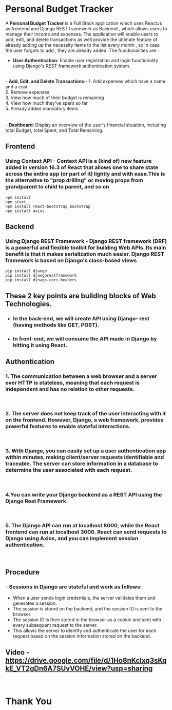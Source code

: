 # Personal Budget Tracker


A <b>Personal Budget Tracker</b> is a Full Stack application which uses ReactJs as frontend and Django REST framework as Backend  , which allows users to manage their income and expenses. The application will enable users to add, edit, and delete transactions as well provide the ultimate feature of already adding up the necessity items to the list every month , so in case the user forgots to add , they are already added .The functionalities are :
<br/>
 - <b>User Authentication</b>: Enable user registration and login functionality using Django's REST framework authentication system.
<br />
 - <b>Add, Edit, and Delete Transactions</b>:-
    1.  Add expenses which have a name and a cost <br />
    2.  Remove expenses <br />
    3.  View how much of their budget is remaining <br />
    4.  View how much they've spent so far <br />
    5.  Already added mandatory items <br />
</br>
<br/>
-  <b>Dashboard</b>: Display an overview of the user's financial situation, including total Budget, total Spent, and Total Remaining.
<br/>

## <b>Frontend</b>
### Using Context API - Context API is a (kind of) new feature added in version 16.3 of React that allows one to share state across the entire app (or part of it) lightly and with ease.This is the alternative to "prop drilling" or moving props from grandparent to child to parent, and so on
```
npm install
npm start
npm install react-bootstrap bootstrap
npm install axios
```

## <b> Backend </b>
### Using Django REST Framework - Django REST framework (DRF) is a powerful and flexible toolkit for building Web APIs. Its main benefit is that it makes serialization much easier. Django REST framework is based on Django's class-based views
```
pip install django
pip install djangorestframework
pip install djnago-cors-headers
```
## These 2 key points are building blocks of Web Technologies.

 * ### In the back-end, we will create API using Django- rest (having methods like GET, POST).
 * ### In front-end, we will consume the API made in Django by hitting it using React.
 
## Authentication
### 1. The communication between a web browser and a server over HTTP is stateless, meaning that each request is independent and has no relation to other requests. 
<br/>

### 2. The server does not keep track of the user interacting with it on the frontend. However, Django, a web framework, provides powerful features to enable stateful interactions.
<br/>

### 3. With Django, you can easily set up a user authentication app within minutes, making client/server requests identifiable and traceable. The server can store information in a database to determine the user associated with each request.
<br/>

### 4.You can write your Django backend as a REST API using the Django Rest Framework.
<br/>

### 5. The Django API can run at localhost 8000, while the React frontend can run at localhost 3000. React can send requests to Django using Axios, and you can implement session authentication.

<br/>

## Procedure

### - Sessions in Django are stateful and work as follows: 
* When a user sends login credentials, the server validates them and generates a session. 
* The session is stored on the backend, and the session ID is sent to the browser.
* The session ID is then stored in the browser as a cookie and sent with every subsequent request to the server.
* This allows the server to identify and authenticate the user for each request based on the session information stored on the backend.



## Video - https://drive.google.com/file/d/1Ho8nKcIxq3sKqkE_VT2gDn6A7SUvVOHE/view?usp=sharing
<br/>

# Thank You
